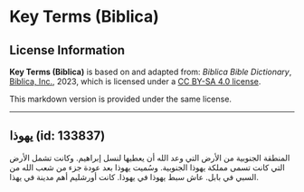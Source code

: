 # Key Terms (Biblica)

## License Information

**Key Terms (Biblica)** is based on and adapted from: _Biblica Bible Dictionary_, [Biblica, Inc.](https://www.biblica.com/), 2023, which is licensed under a [CC BY-SA 4.0 license](https://creativecommons.org/licenses/by-sa/4.0/legalcode.en).

This markdown version is provided under the same license.



--------------------------------

## يهوذا (id: 133837)

المنطقة الجنوبية من الأرض التي وعد الله أن يعطيها لنسل إبراهيم. وكانت تشمل الأرض التي كانت تسمى مملكة يهوذا الجنوبية. وسُميت يهوذا بعد عودة جزء من شعب الله من السبي في بابل. عاش سبط يهوذا في يهوذا. كانت أورشليم أهم مدينة في يهذا.


